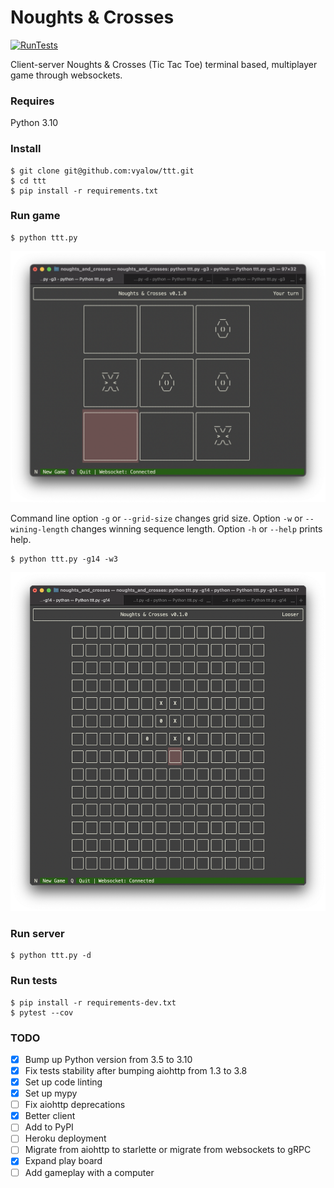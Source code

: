 # Noughts & Crosses

[![RunTests](https://github.com/vyalovvldmr/ttt/actions/workflows/run_tests.yml/badge.svg)](https://github.com/vyalovvldmr/ttt/actions/workflows/run_tests.yml)

Client-server Noughts & Crosses (Tic Tac Toe) terminal based, multiplayer game through websockets.

### Requires

Python 3.10

### Install

```
$ git clone git@github.com:vyalow/ttt.git
$ cd ttt
$ pip install -r requirements.txt
```

### Run game

```
$ python ttt.py
```

![TUI screenshot 1](static/screen1.png)

Command line option `-g` or `--grid-size` changes grid size.
Option `-w` or `--wining-length` changes winning sequence length.
Option `-h` or `--help` prints help.

```
$ python ttt.py -g14 -w3
```

![TUI screenshot 1](static/screen2.png)

### Run server

```
$ python ttt.py -d
```

### Run tests

```
$ pip install -r requirements-dev.txt
$ pytest --cov
```

### TODO

- [x] Bump up Python version from 3.5 to 3.10
- [x] Fix tests stability after bumping aiohttp from 1.3 to 3.8
- [x] Set up code linting
- [x] Set up mypy
- [ ] Fix aiohttp deprecations
- [x] Better client
- [ ] Add to PyPI
- [ ] Heroku deployment
- [ ] Migrate from aiohttp to starlette or migrate from websockets to gRPC
- [x] Expand play board
- [ ] Add gameplay with a computer

